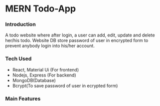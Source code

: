 # MERN Todo-App

### Introduction
A todo website where after login, a user can add, edit, update and delete her/his todo. Website DB store password of user in encrypted form to prevent anybody login into his/her account. 

### Tech Used
- React, Material Ui (For frontend)
- Nodejs, Express (For backend)
- MongoDB(Database)
- Bcrypt(To save password of user in ecrypted form)

### Main Features

